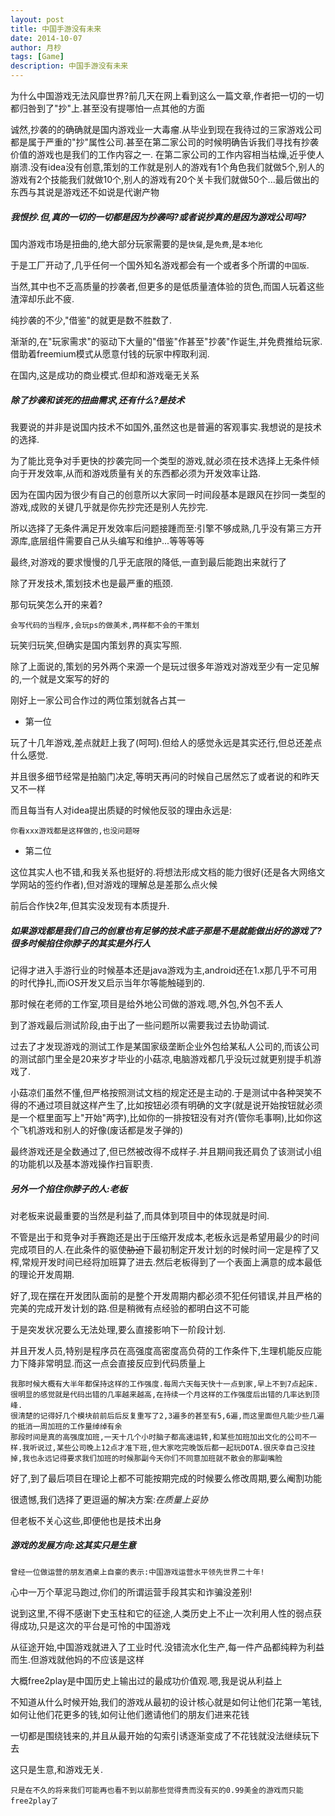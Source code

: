 ```yaml
---
layout: post
title: 中国手游没有未来
date: 2014-10-07
author: 月杪
tags: [Game]
description: 中国手游没有未来
---
```


为什么中国游戏无法风靡世界?前几天在网上看到这么一篇文章,作者把一切的一切都归咎到了"抄"上.甚至没有提哪怕一点其他的方面

诚然,抄袭的的确确就是国内游戏业一大毒瘤.从毕业到现在我待过的三家游戏公司都是属于严重的"抄"属性公司.甚至在第二家公司的时候明确告诉我们寻找有抄袭价值的游戏也是我们的工作内容之一.
在第二家公司的工作内容相当枯燥,近乎使人崩溃.没有idea没有创意,策划的工作就是别人的游戏有1个角色我们就做5个,别人的游戏有2个技能我们就做10个,别人的游戏有20个关卡我们就做50个...最后做出的东西与其说是游戏还不如说是代谢产物

##### 我恨抄.但,真的一切的一切都是因为抄袭吗?或者说抄真的是因为游戏公司吗?

国内游戏市场是扭曲的,绝大部分玩家需要的是`快餐`,是`免费`,是`本地化`

于是工厂开动了,几乎任何一个国外知名游戏都会有一个或者多个所谓的`中国版`.

当然,其中也不乏高质量的抄袭者,但更多的是低质量渣体验的货色,而国人玩着这些渣滓却乐此不疲.

纯抄袭的不少,"借鉴"的就更是数不胜数了.

渐渐的,在"玩家需求"的驱动下大量的"借鉴"作甚至"抄袭"作诞生,并免费推给玩家.借助着freemium模式从愿意付钱的玩家中榨取利润.

在国内,这是成功的商业模式.但却和游戏毫无关系

##### 除了抄袭和该死的扭曲需求,还有什么?是技术

我要说的并非是说国内技术不如国外,虽然这也是普遍的客观事实.我想说的是技术的选择.

为了能比竞争对手更快的抄袭完同一个类型的游戏,就必须在技术选择上无条件倾向于开发效率,从而和游戏质量有关的东西都必须为开发效率让路.

因为在国内因为很少有自己的创意所以大家同一时间段基本是跟风在抄同一类型的游戏,成败的关键几乎就是你先抄完还是别人先抄完.

所以选择了无条件满足开发效率后问题接踵而至:引擎不够成熟,几乎没有第三方开源库,底层组件需要自己从头编写和维护...等等等等

最终,对游戏的要求慢慢的几乎无底限的降低,一直到最后能跑出来就行了


除了开发技术,策划技术也是最严重的瓶颈.

那句玩笑怎么开的来着?

	会写代码的当程序,会玩ps的做美术,两样都不会的干策划


玩笑归玩笑,但确实是国内策划界的真实写照.

除了上面说的,策划的另外两个来源一个是玩过很多年游戏对游戏至少有一定见解的,一个就是文案写的好的

刚好上一家公司合作过的两位策划就各占其一

* 第一位

玩了十几年游戏,差点就赶上我了(呵呵).但给人的感觉永远是其实还行,但总还差点什么感觉.

并且很多细节经常是拍脑门决定,等明天再问的时候自己居然忘了或者说的和昨天又不一样

而且每当有人对idea提出质疑的时候他反驳的理由永远是:

	你看xxx游戏都是这样做的,也没问题呀


* 第二位

这位其实人也不错,和我关系也挺好的.将想法形成文档的能力很好(还是各大网络文学网站的签约作者),但对游戏的理解总是差那么点火候

前后合作快2年,但其实没发现有本质提升.

##### 如果游戏都是我们自己的创意也有足够的技术底子那是不是就能做出好的游戏了?很多时候掐住你脖子的其实是外行人

记得才进入手游行业的时候基本还是java游戏为主,android还在1.x那几乎不可用的时代挣扎,而iOS开发又启示当年尔等能触碰到的.

那时候在老师的工作室,项目是给外地公司做的游戏.嗯,外包,外包不丢人

到了游戏最后测试阶段,由于出了一些问题所以需要我过去协助调试.

过去了才发现游戏的测试工作是某国家级垄断企业外包给某私人公司的,而该公司的测试部门里全是20来岁才毕业的小菇凉,电脑游戏都几乎没玩过就更别提手机游戏了.

小菇凉们虽然不懂,但严格按照测试文档的规定还是主动的.于是测试中各种哭笑不得的不通过项目就这样产生了,比如按钮必须有明确的文字(就是说开始按钮就必须是一个框里面写上"开始"两字),比如你的一排按钮没有对齐(管你毛事啊),比如你这个飞机游戏和别人的好像(废话都是发子弹的)

最终游戏还是全数通过了,但已然被改得不成样子.并且期间我还肩负了该测试小组的功能机以及基本游戏操作扫盲职责.

##### 另外一个掐住你脖子的人:老板

对老板来说最重要的当然是利益了,而具体到项目中的体现就是时间.

不管是出于和竞争对手赛跑还是出于压缩开发成本,老板永远是希望用最少的时间完成项目的人.在此条件的驱使~~胁迫~~下最初制定开发计划的时候时间一定是榨了又榨,常规开发时间已经将加班算了进去.然后老板得到了一个表面上满意的成本最低的理论开发周期.

好了,现在摆在开发团队面前的是整个开发周期内都必须不犯任何错误,并且严格的完美的完成开发计划的路.但是稍微有点经验的都明白这不可能

于是突发状况要么无法处理,要么直接影响下一阶段计划.

并且开发人员,特别是程序员在高强度高密度高负荷的工作条件下,生理机能反应能力下降非常明显.而这一点会直接反应到代码质量上

	我那时候大概有大半年都保持这样的工作强度.每周六天每天快十一点到家,早上不到7点起床.
	很明显的感觉就是代码出错的几率越来越高,在持续一个月这样的工作强度后出错的几率达到顶峰.
	很清楚的记得好几个模块前前后后反复重写了2,3遍多的甚至有5,6遍,而这里面但凡能少些几遍的抵消一周加班的工作量绰绰有余
	那段时间是真的高强度加班,一天十几个小时脑子都高速运转,和某些加班加出文化的公司不一样.我听说过,某些公司晚上12点才准下班,但大家吃完晚饭后都一起玩DOTA.很庆幸自己没挂掉,我也永远记得要求我们加班的时候那副今天你们不同意加班就不散会的那副嘴脸


好了,到了最后项目在理论上都不可能按期完成的时候要么修改周期,要么阉割功能

很遗憾,我们选择了更逗逼的解决方案:_在质量上妥协_

但老板不关心这些,即便他也是技术出身

##### 游戏的发展方向:这其实只是生意


	曾经一位做运营的朋友酒桌上自豪的表示:中国游戏运营水平领先世界二十年!


心中一万个草泥马跑过,你们的所谓运营手段其实和诈骗没差别!

说到这里,不得不感谢下史玉柱和它的征途,人类历史上不止一次利用人性的弱点获得成功,只是这次的平台是可怜的中国游戏

从征途开始,中国游戏就进入了工业时代.没错流水化生产,每一件产品都纯粹为利益而生.但游戏就他妈的不应该是这样

大概free2play是中国历史上输出过的最成功价值观.嗯,我是说从利益上

不知道从什么时候开始,我们的游戏从最初的设计核心就是如何让他们花第一笔钱,如何让他们花更多的钱,如何让他们邀请他们的朋友们进来花钱

一切都是围绕钱来的,并且从最开始的勾索引诱逐渐变成了不花钱就没法继续玩下去

这只是生意,和游戏无关.

	只是在不久的将来我们可能再也看不到以前那些觉得贵而没有买的0.99美金的游戏而只能free2play了
